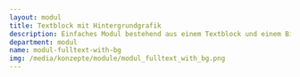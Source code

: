 ```yaml
---
layout: modul
title: Textblock mit Hintergrundgrafik
description: Einfaches Modul bestehend aus einem Textblock und einem Bild, die als Hintergrund angezeigt wird.
department: modul
name: modul-fulltext-with-bg
img: /media/konzepte/module/modul_fulltext_with_bg.png
---
```


